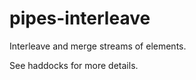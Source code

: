 pipes-interleave
================

Interleave and merge streams of elements.

See haddocks for more details.
